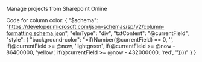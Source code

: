 Manage projects from Sharepoint Online

Code for column color:
{
    "$schema": "https://developer.microsoft.com/json-schemas/sp/v2/column-formatting.schema.json",
    "elmType": "div",
    "txtContent": "@currentField",
    "style": {
        "background-color": "=if(Number(@currentField) == 0, '', if(@currentField >= @now, 'lightgreen', if(@currentField >= @now - 86400000, 'yellow', if(@currentField >= @now - 432000000, 'red', ''))))"
    }
}

